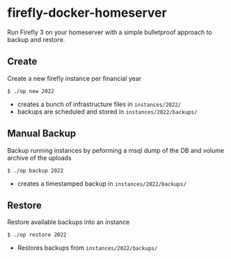 # firefly-docker-homeserver

Run Firefly 3 on your homeserver with a simple bulletproof approach to backup and restore.

## Create

Create a new firefly instance per financial year

```shell
$ ./op new 2022
```

- creates a bunch of infrastructure files in `instances/2022/`
- backups are scheduled and stored in `instances/2022/backups/`


## Manual Backup

Backup running instances by peforming a msql dump of the DB and volume archive of the uploads

```shell
$ ./op backup 2022
```

- creates a timestamped backup in `instances/2022/backups/`


## Restore

Restore available backups into an instance

```shell
$ ./op restore 2022
```

- Restores backups from `instances/2022/backups/`
